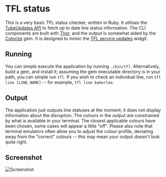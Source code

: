 # TFL status

This is a very basic TFL status checker, written in Ruby. It utilises the [TubeUpdates API](http://tubeupdates.com/documentation/)
to fetch up to date line status information. The CLI components are built with [Thor](http://whatisthor.com/), and the output is
somewhat aided by the [Colorize](https://github.com/fazibear/colorize) gem. It is designed to mimic the
[TFL service updates](http://www.tfl.gov.uk/) widgit.

## Running

You can simple execute the application by running `./bin/tfl`. Alternatively, build a gem, and install it; assuming the gem
executable directory is in your path, you can simple run `tfl`. If you wish to check an individual line, run
`tfl line [LINE_NAME]` -- for example, `tfl line bakerloo`.

## Output

The application just outputs line statuses at the moment; it does not display information about the disruption. The colours in the
output are constrained by what is available in your terminal. The closest applicable colours have been chosen, some cases will appear
a little "off". Please also note that terminal emulators often allow you to adjust the colour profile, deviating away from the
"correct" colours -- this may mean your output doesn't look quite right.

## Screenshot

![Screenshot](http://i.imgur.com/dfdKhtw.png)
